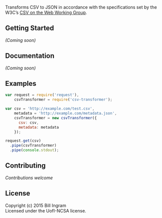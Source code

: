 Transforms CSV to JSON in accordance with the specifications set by the W3C’s [CSV on the Web Working Group](http://www.w3.org/2013/csvw).


## Getting Started

_(Coming soon)_


## Documentation

_(Coming soon)_


## Examples

```js
var request = require('request'),
    csvTransformer = require('csv-transformer');

var csv = 'http://example.com/test.csv',
    metadata = 'http://example.com/metadata.json',
    csvTransformer = new csvTransformer({
      csv: csv,
      metadata: metadata
    });

request.get(csv)
  .pipe(csvTransformer)
  .pipe(console.stdout);
```


## Contributing

*Contributions welcome*

## License

Copyright (c) 2015 Bill Ingram  
Licensed under the UofI-NCSA license.
